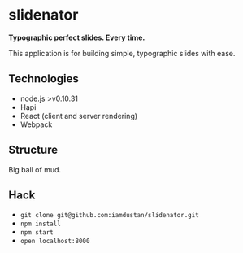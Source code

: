 # slidenator

**Typographic perfect slides. Every time.**

This application is for building simple, typographic slides with ease.

## Technologies

* node.js >v0.10.31 
* Hapi
* React (client and server rendering)
* Webpack

## Structure

Big ball of mud.

## Hack

* `git clone git@github.com:iamdustan/slidenator.git`
* `npm install`
* `npm start`
* `open localhost:8000`


